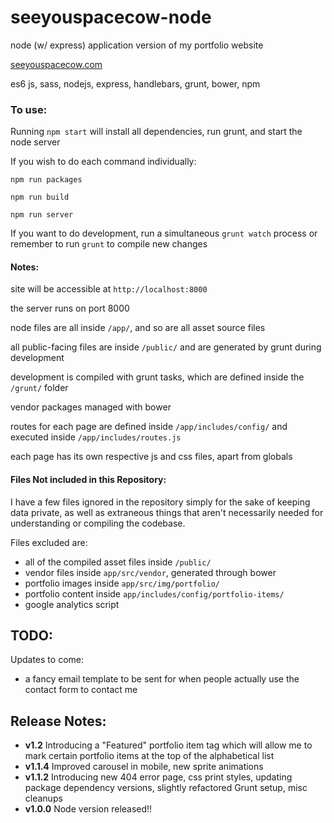 # seeyouspacecow-node
node (w/ express) application version of my portfolio website

[seeyouspacecow.com](https://seeyouspacecow.com)

es6 js, sass, nodejs, express, handlebars, grunt, bower, npm

### To use:

Running `npm start` will install all dependencies, run grunt, and start the node server

If you wish to do each command individually:

`npm run packages`

`npm run build`

`npm run server`

If you want to do development, run a simultaneous `grunt watch` process or remember to run `grunt` to compile new changes

#### Notes:

site will be accessible at `http://localhost:8000` 

the server runs on port 8000

node files are all inside `/app/`, and so are all asset source files

all public-facing files are inside `/public/` and are generated by grunt during development

development is compiled with grunt tasks, which are defined inside the `/grunt/` folder

vendor packages managed with bower

routes for each page are defined inside `/app/includes/config/` and executed inside `/app/includes/routes.js`

each page has its own respective js and css files, apart from globals

#### Files Not included in this Repository:

I have a few files ignored in the repository simply for the sake of keeping data private, as well as extraneous things that aren't necessarily needed for understanding or compiling the codebase.

Files excluded are:

- all of the compiled asset files inside `/public/`
- vendor files inside `app/src/vendor`, generated through bower
- portfolio images inside `app/src/img/portfolio/`
- portfolio content inside `app/includes/config/portfolio-items/`
- google analytics script

## TODO: 

Updates to come:

- a fancy email template to be sent for when people actually use the contact form to contact me

## Release Notes: 

- **v1.2** Introducing a "Featured" portfolio item tag which will allow me to mark certain portfolio items at the top of the alphabetical list
- **v1.1.4** Improved carousel in mobile, new sprite animations
- **v1.1.2** Introducing new 404 error page, css print styles, updating package dependency versions, slightly refactored Grunt setup, misc cleanups
- **v1.0.0** Node version released!!
